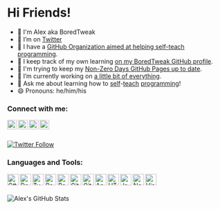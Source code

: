 # Hi Friends! 

- 👋 I'm Alex aka BoredTweak
- 🤔 I’m on [Twitter][twitter]
- 📖 I have a [GitHub Organization aimed at helping self-teach programming][non-zero-days-gh-organization].
- 📒 I keep track of my own learning [on my BoredTweak GitHub profile][boredtweak-gh].
- 🧱 I'm trying to keep my [Non-Zero Days GitHub Pages up to date][non-zero-days-gh-pages].
- 🔭 I’m currently working on [a little bit of everything](https://github.com/BoredTweak/Miscellaneous).
- 💬 Ask me about learning how to [self](https://www.youtube.com/channel/UCT0hVofKq8CM8k8QBiUmpOw)-[teach](https://github.com/Non-Zero-Days) [programming](https://github.com/BoredTweak/Exercises)!
- 😄 Pronouns: he/him/his


### Connect with me:

[<img align="left" alt="BoredTweak | Email" width="22px" src="https://cdn.jsdelivr.net/npm/simple-icons@3.13.0/icons/gmail.svg" />][email]
[<img align="left" alt="BoredTweak | YouTube" width="22px" src="https://cdn.jsdelivr.net/npm/simple-icons@v3/icons/youtube.svg" />][youtube]
[<img align="left" alt="BoredTweak | Twitter" width="22px" src="https://cdn.jsdelivr.net/npm/simple-icons@v3/icons/twitter.svg" />][twitter]
[<img align="left" alt="BoredTweak | LinkedIn" width="22px" src="https://cdn.jsdelivr.net/npm/simple-icons@v3/icons/linkedin.svg" />][linkedin]

<br/>
<br/>

[![Twitter Follow](https://img.shields.io/twitter/follow/BoredTweak?color=1DA1F2&logo=twitter&style=for-the-badge)](https://twitter.com/intent/follow?screen_name=boredtweak)

### Languages and Tools:

[<img align="left" alt="C#" width="26px" src="https://cdn.jsdelivr.net/npm/simple-icons@5.9.0/icons/csharp.svg" />][csharp-demo]
[<img align="left" alt="Docker" width="26px" src="https://cdn.jsdelivr.net/npm/simple-icons@3.13.0/icons/docker.svg" />][docker-demo]
[<img align="left" alt="TypeScript" width="26px" src="https://cdn.jsdelivr.net/npm/simple-icons@3.13.0/icons/typescript.svg" />][js-demo]
[<img align="left" alt="React" width="26px" src="https://cdn.jsdelivr.net/npm/simple-icons@3.13.0/icons/react.svg" />][react-demo]
[<img align="left" alt="Postgres" width="26px" src="https://cdn.jsdelivr.net/npm/simple-icons@3.13.0/icons/postgresql.svg" />][postgres-demo]
[<img align="left" alt="Git" width="26px" src="https://cdn.jsdelivr.net/npm/simple-icons@3.13.0/icons/git.svg" />][git-demo]
[<img align="left" alt="GitHub" width="26px" src="https://cdn.jsdelivr.net/npm/simple-icons@3.13.0/icons/github.svg" />][git-demo]
[<img align="left" alt="Angular" width="26px" src="https://cdn.jsdelivr.net/npm/simple-icons@3.13.0/icons/angular.svg" />][chorehelper-demo]
[<img align="left" alt="HTML5" width="26px" src="https://cdn.jsdelivr.net/npm/simple-icons@3.13.0/icons/html5.svg" />][chorehelper-demo]
[<img align="left" alt="JavaScript" width="26px" src="https://cdn.jsdelivr.net/npm/simple-icons@3.13.0/icons/javascript.svg" />][js-demo]
[<img align="left" alt="Node.js" width="26px" src="https://cdn.jsdelivr.net/npm/simple-icons@3.13.0/icons/node-dot-js.svg" />][node-demo]
[<img align="left" alt="Visual Studio Code" width="26px" src="https://cdn.jsdelivr.net/npm/simple-icons@3.13.0/icons/visualstudiocode.svg" />][chorehelper-demo]

<br/>
<br/>

![Alex's GitHub Stats](https://github-readme-stats.vercel.app/api?username=boredtweak&show_icons=true)

[non-zero-days-gh-organization]: https://github.com/Non-Zero-Days
[non-zero-days-gh-pages]: https://non-zero-days.github.io/
[boredtweak-gh]: https://github.com/BoredTweak
[email]: mailto:alex.elia42@gmail.com
[youtube]: https://www.youtube.com/channel/UCT0hVofKq8CM8k8QBiUmpOw
[twitter]: https://twitter.com/BoredTweak
[linkedin]: https://www.linkedin.com/in/alex-elia/
[chorehelper-demo]: https://github.com/BoredTweak/ChoreHelper
[csharp-demo]:https://github.com/BoredTweak/Miscellaneous/tree/main/CSharp
[js-demo]: https://github.com/BoredTweak/Miscellaneous/tree/main/JavaScript
[react-demo]:https://github.com/BoredTweak/Miscellaneous/tree/main/React
[node-demo]: https://github.com/BoredTweak/Miscellaneous/tree/main/Node
[postgres-demo]:https://github.com/BoredTweak/Miscellaneous/tree/main/Postgres
[git-demo]: https://www.youtube.com/playlist?list=PLAqJ1EkmbEM2OTI0Ybor-IA7LUD6iVQ1Y
[docker-demo]: https://github.com/BoredTweak/Miscellaneous/tree/main/Docker
